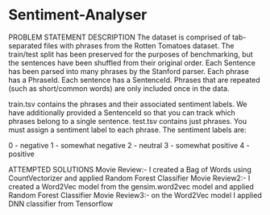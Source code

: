 # Sentiment-Analyser
PROBLEM STATEMENT DESCRIPTION
The dataset is comprised of tab-separated files with phrases from the Rotten Tomatoes dataset. The train/test split has been preserved for the purposes of benchmarking, but the sentences have been shuffled from their original order. Each Sentence has been parsed into many phrases by the Stanford parser. Each phrase has a PhraseId. Each sentence has a SentenceId. Phrases that are repeated (such as short/common words) are only included once in the data.

train.tsv contains the phrases and their associated sentiment labels. We have additionally provided a SentenceId so that you can track which phrases belong to a single sentence.
test.tsv contains just phrases. You must assign a sentiment label to each phrase.
The sentiment labels are:

0 - negative
1 - somewhat negative
2 - neutral
3 - somewhat positive
4 - positive

ATTEMPTED SOLUTIONS
Movie Review:- I created a Bag of Words using CountVectorizer and applied Random Forest Classifier
Movie Review2:- I created a Word2Vec model from the gensim.word2vec model and applied Random Forest Classifier
Movie Review3:- on the Word2Vec model I applied DNN classifier from Tensorflow

